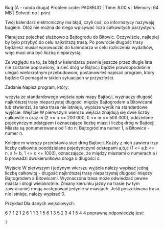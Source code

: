 Bug (A - runda druga)
Problem code: PA08BUG | Time: 8.00 s | Memory: 64 MB | Solved: no | print

Twój kalendarz elektroniczny ma błąd, czyli coś, co informatycy nazywają bugiem. Otóż nie można do niego wpisywać liczb całkowitych parzystych.

Planujesz pojechać służbowo z Bajtogrodu do Bitowic. Oczywiście, najlepiej by było przybyć do celu najkrótszą trasą. Po powrocie długość trasy będziesz musiał wprowadzić do kalendarza w celu rozliczenia wydatków, więc musi ona być liczbą nieparzystą.

Ze względu na to, że błąd w kalendarzu pewnie jeszcze przez długie lata nie zostanie poprawiony, a sieć dróg w Bajtocji będzie prawdopodobnie ulegać wielokrotnym przebudowom, postanowiłeś napisać program, który będzie Ci pomagał w takich sytuacjach w przyszłości.

Zadanie
Napisz program, który:

wczyta ze standardowego wejścia opis mapy Bajtocji,
wyznaczy długość najkrótszej trasy nieparzystej długości między Bajtogrodem a Bitowicami lub stwierdzi, że taka trasa nie istnieje,
wypisze wynik na standardowe wyjście.
Wejście
W pierwszym wierszu wejścia znajdują się dwie liczby całkowite n oraz m (2 <= n <= 200 000, 0 <= m <= 500 000), oddzielone pojedynczym odstępem i oznaczające liczbę miast i liczbę dróg w Bajtocji. Miasta są ponumerowane od 1 do n; Bajtogród ma numer 1, a Bitowice - numer n.

Kolejne m wierszy przedstawia sieć dróg Bajtocji. Każdy z nich zawiera trzy liczby całkowite pooddzielane pojedynczymi odstępami a,b,c (1 <= a,b <= n, a != b, 1 <= c <= 1000), oznaczające, że między miastami o numerach a i b prowadzi dwukierunkowa droga o długości c.

Wyjście
W pierwszym i jedynym wierszu wyjścia należy wypisać jedną liczbę całkowitą - długość najkrótszej trasy nieparzystej długości między Bajtogrodem a Bitowicami. Wyznaczona trasa może odwiedzać pewne miasta i drogi wielokrotnie. Zmiany kierunku jazdy na trasie (w tym zawracanie) mogą następować jedynie w miastach. Jeśli poszukiwana trasa nie istnieje, należy wypisać 0.

Przykład
Dla danych wejściowych:

6 7
1 2 1
2 6 1
1 3 1
5 6 1
3 5 2
3 4 1
5 4 4
poprawną odpowiedzią jest:

7
